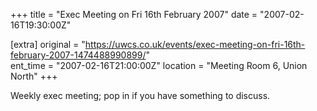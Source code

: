 +++
title = "Exec Meeting on Fri 16th February 2007"
date = "2007-02-16T19:30:00Z"

[extra]
original = "https://uwcs.co.uk/events/exec-meeting-on-fri-16th-february-2007-1474488990899/"    
ent_time = "2007-02-16T21:00:00Z"
location = "Meeting Room 6, Union North"
+++

Weekly exec meeting; pop in if you have something to discuss.

